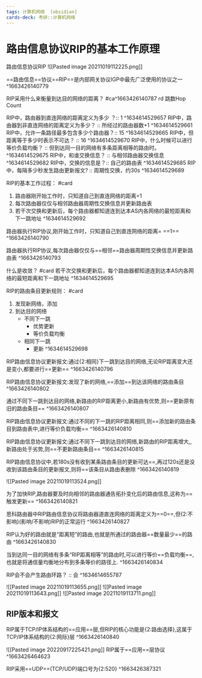 ```yaml
---
tags: 计算机网络  [obsidian]
cards-deck: 考研::计算机网络
---
```



# 路由信息协议RIP的基本工作原理
路由信息协议RIP
![[Pasted image 20211019112225.png]]



==路由信息==协议==RIP==是内部网关协议IGP中最先广泛使用的协议之一
^1663426140779


RIP采用什么来衡量到达目的网络的距离？ #ca^1663426140787
rd 
跳数Hop Count

RIP中，路由器到直连网络的距离定义为多少 ？:: 1 ^1634614529657
RIP中，路由器到非直连网络的距离定义为多少？ :: 所经过的路由器数+1 ^1634614529661
RIP中，允许一条路径最多包含多少个路由器？:: 15 ^1634614529665
RIP中，但距离等于多少时表示不可达？ :: 16 ^1634614529670
RIP中，什么时候可以进行等价负载均衡？ :: 但到达同一目的网络有多条距离相等的路由时。 ^1634614529675
RIP中，和谁交换信息？ :: 与相邻路由器交换信息 ^1634614529682
RIP中，交换的信息是？:: 自己的路由表 ^1634614529685
RIP中，每隔多少秒发生路由更新报文? :: 周期性交换，约30s ^1634614529689

RIP的基本工作过程： #card 
1. 路由器刚开始工作时，只知道自己到直连网络的距离=1
2. 每次路由器仅仅与相邻路由器周期性交换信息并更新路由表
3. 若干次交换和更新后，每个路由器都知道连到达本AS内各网络的最短距离和下一跳地址
^1634614529692

路由器执行RIP协议,刚开始工作时，只知道自己到直连网络的距离= ==1==
^1663426140790

路由器执行RIP协议,每次路由器仅仅与==相邻==路由器周期性交换信息并更新路由表
^1663426140793


什么是收敛？ #card
若干次交换和更新后，每个路由器都知道连到达本AS内各网络的最短距离和下一跳地址
^1634614529695

RIP的路由条目更新规则： #card 
1. 发现新网络，添加
2. 到达目的网络
	- 不同下一跳
		- 优势更新
		- 等价负载均衡
	- 相同下一跳
		- 更新
^1634614529698

RIP路由信息协议更新报文:通过{2:相同}下一跳到达目的网络,无论RIP距离变大还是变小,都要进行==更新==
^1663426140796

RIP路由信息协议更新报文:发现了新的网络,==添加==到达该网络的路由条目
^1663426140802

通过不同下一跳到达目的网络,新路由的RIP距离更小,新路由有优势,则==更新原有旧的路由条目==
^1663426140807


RIP路由信息协议更新报文:通过不同的下一跳的RIP距离相同,则==添加新的路由条目到路由表中,进行等价负载均衡==
^1663426140810

RIP路由信息协议更新报文:通过不同下一跳到达目的网络,新路由的RIP距离增大,,新路由处于劣势,则==不更新路由条目==
^1663426140815



RIP路由信息协议中,若180s没有收到某条路由条目的更新可达==,再过120s还是没收到该路由条目的更新报文,则将==该条目从路由表删除
^1663426140819




![[Pasted image 20211019113524.png]] 

为了加快RIP,路由器要及时向相邻的路由器通告拓扑变化后的路由信息,这称为==触发更新==
^1663426140821



思科路由器中RIP路由信息协议将路由器道直连网络的距离定义为==0==,但{2:不影响}(影响/不影响)RIP的正常运行
^1663426140827

RIP认为好的路由就是“距离短”的路由,也就是所通过的路由器==数量最少==的路由
^1663426140830

当到达同一目的网络有多条“RIP距离相等”的路由时,可以进行等价==负载均衡==,也就是将通信量均衡地分布到多条等价的路径上.
^1663426140834



RIP会不会产生路由环路？ :: 会 ^1634614655787

![[Pasted image 20211019113655.png]]
![[Pasted image 20211019113643.png]]
![[Pasted image 20211019113711.png]]


## RIP版本和报文
RIP属于TCP/IP体系结构的==应用==层,但RIP的核心功能是{2:路由选择},这属于TCP/IP体系结构的{2:网际}层
^1663426140840

![[Pasted image 20220917225421.png]]
RIP属于==应用==层协议
^1663426464623


RIP采用==UDP==(TCP/UDP)端口号为{2:520}
^1663426387321
